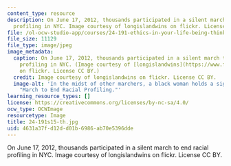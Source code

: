 ```yaml
---
content_type: resource
description: On June 17, 2012, thousands participated in a silent march to end racial
  profiling in NYC. Image courtesy of longislandwins on flickr. License CC BY.
file: /ol-ocw-studio-app/courses/24-191-ethics-in-your-life-being-thinking-doing-or-not-spring-2015/4631a37fd12dd01b6986ab70e5396dde_24-191s15-th.jpg
file_size: 11129
file_type: image/jpeg
image_metadata:
  caption: On June 17, 2012, thousands participated in a silent march to end racial
    profiling in NYC. (Image courtesy of [longislandwins](https://www.flickr.com/photos/longislandwins/7391503498/in/photolist-cgaotu-cgahTG-cgaeeb-cgagXU-cgakGN-cgafaQ-cgag45-cgaiKE-cganm5-orcSaP-fwhV3H-fwuVxE-fByipa-7WUF9R-6mfaV4-7dr6pv-7xYq9T-wvuGDm-wxPume-fwfJZT-wvuH6y-wgctpW-fweq8a-6GEgtz-fwfz9D-7y3f3y-7WE52m-7dr62x-e4V6CL-7WE7Po-e4V6Eq-bsL36b-9aDaa-862rn3-864SwS-864M11-7WE4Ly-7WE4vG-8616SX-8ZghLj-7WASLp-7WE4Ts-7WAUtB-e4PtrZ-62N63D-7WATKg-7WB4Xr-62Sm3u-7WASje-7WE8xo)
    on flickr. License CC BY.)
  credit: Image courtesy of longislandwins on flickr. License CC BY.
  image-alt: 'In the midst of other marchers, a black woman holds a sign reading:
    "March to End Racial Profiling."'
learning_resource_types: []
license: https://creativecommons.org/licenses/by-nc-sa/4.0/
ocw_type: OCWImage
resourcetype: Image
title: 24-191s15-th.jpg
uid: 4631a37f-d12d-d01b-6986-ab70e5396dde
---
```

On June 17, 2012, thousands participated in a silent march to end racial profiling in NYC. Image courtesy of longislandwins on flickr. License CC BY.